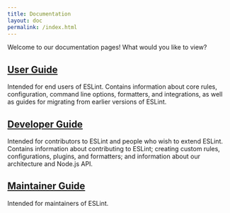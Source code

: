 ```yaml
---
title: Documentation
layout: doc
permalink: /index.html
---
```


Welcome to our documentation pages! What would you like to view?

## [User Guide](user-guide/)

Intended for end users of ESLint. Contains information about core rules, configuration, command line options, formatters, and integrations,
as well as guides for migrating from earlier versions of ESLint.

## [Developer Guide](developer-guide/)

Intended for contributors to ESLint and people who wish to extend ESLint. Contains information about contributing to ESLint; creating custom
rules, configurations, plugins, and formatters; and information about our architecture and Node.js API.

## [Maintainer Guide](maintainer-guide/)

Intended for maintainers of ESLint.

